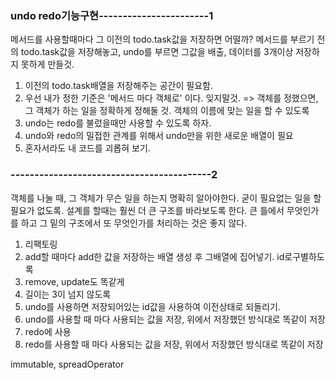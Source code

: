 ### undo redo기능구현-----------------------1
메서드를 사용할때마다 그 이전의 todo.task값을 저장하면 어떨까?
메서드를 부르기 전의 todo.task값을 저장해놓고, undo를 부르면 그값을 
배출, 데이터를 3개이상 저장하지 못하게 만들것.
1. 이전의 todo.task배열을 저장해주는 공간이 필요함.
2. 우선 내가 정한 기준은 '메서드 마다 객체로' 이다. 잊지말것. 
=> 객체를 정했으면, 그 객체가 하는 일을 정확하게 정해둘 것. 객체의 이름에 맞는 일을 할 수 있도록
3. undo는 redo를 불렀을때만 사용할 수 있도록 하자.
4. undo와 redo의 밀접한 관계를 위해서 undo만을 위한 새로운 배열이 필요
5. 혼자서라도 내 코드를 괴롭혀 보기. 
### ------------------------------------------2
객체를 나눌 때, 그 객체가 무슨 일을 하는지 명확히 알아야한다. 굳이 필요없는 일을 할 필요가 없도록. 설계를 할때는 훨씬 더 큰 구조를 바라보도록 한다. 큰 틀에서 무엇인가를 하고 그 밑의 구조에서 또 무엇인가를 처리하는 것은 좋지 않다.
1. 리팩토링
1. add할 때마다 add한 값을 저장하는 배열 생성 후 그배열에 집어넣기. id로구별하도록
2. remove, update도 똑같게
3. 길이는 3이 넘지 않도록
4. undo를 사용하면 저장되어있는 id값을 사용하여 이전상태로 되돌리기.
5. undo를 사용할 때 마다 사용되는 값을 저장, 위에서 저장했던 방식대로 똑같이 저장
6. redo에 사용
1. redo를 사용할 때 마다 사용되는 값을 저장, 위에서 저장했던 방식대로 똑같이 저장

immutable, spreadOperator